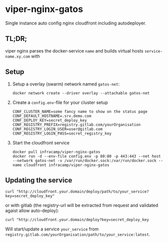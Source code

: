 # viper-nginx-gatos

Single instance auto config nginx cloudfront including autodeployer.

## TL;DR;

viper nginx parses the docker-service `name` and builds virtual hosts `service-name.xy.com` with  

## Setup

1) Setup a overlay (swarm) network named `gatos-net`:
    ```
    docker network create --driver overlay --attachable gatos-net
    ```
    
2) Create a `config.env`-file for your cluster setup
    ```
    CONF_CLUSTER_NAME=some fancy name to show on the status page
    CONF_DEFAULT_HOSTNAME=.srv.demo.com
    CONF_DEPLOY_KEY=secret_deploy_key
    CONF_REGISTRY_PREFIX=registry.gitlab.com/yourOrganisation
    CONF_REGISTRY_LOGIN_USER=user@gitlab.com
    CONF_REGISTRY_LOGIN_PASS=secret_registry_key
    ```
3) Start the cloudfront service
    ```
    docker pull infracamp/viper-nginx-gatos
    docker run -d --env-file config.env -p 80:80 -p 443:443 --net host --network gatos-net -v /var/run/docker.sock:/var/run/docker.sock --name cloudfront infracamp/viper-nginx-gatos
    ```

## Updating the service

```
curl "http://cloudfront.your.domain/deploy/path/to/your_service?key=secret_deploy_key"
```

or with gitlab (the registry-url will be extracted from request and validated agaist allow auto-deploy):

```
curl "http://cloudfront.your.domain/deploy?key=secret_deploy_key
```

Will start/update a service `your_service` from `registry.gitlab.com/yourOrganisation/path/to/your_service:latest`.



